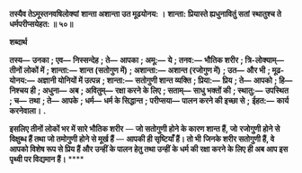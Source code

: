 **तस्यैव तेऽमूस्तनवषिलोक्यां** **शान्ता अशान्ता उत मूढयोनय: ।** **शान्ता: प्रियास्ते ह्यधुनावितुं सतां** **स्थातुश्च ते धर्मपरीप्सयेहत: ॥ ५०॥** 

**शब्दार्थ** 

**तस्य—** **उनका** **; एव—** **निस्सन्देह** **; ते—** **आपका** **; अमू:—** **ये** **; तनव:—** **भौतिक शरीर** **; त्रि-लोक्याम्—** **तीनों लोकों में** **; शान्ता:—** **शान्त (सतोगुण में)** **; अशान्ता:—** **अशान्त (रजोगुण में)** **; उत—** **और भी** **; मूढ-योनय:—** **अज्ञानी योनियों में उत्पन्न** **; शान्ता:—** **सतोगुणी शान्त व्यक्ति** **; प्रिया:—** **प्रिय** **; ते—** **आपको** **; हि—** **निश्चय ही** **; अधुना—** **अब** **; अवितुम्—** **रक्षा करने के लिए** **; सताम्—** **साधु भक्तों की** **; स्थातु:—** **उपस्थित** **; च—** **तथा** **; ते—** **आपके** **; धर्म—** **धर्म के सिद्धान्त** **; परीप्सया—** **पालन करने की इच्छा से** **;** **ईहत:—** **कार्य करनेवाला।** **.** 

**इसलिए तीनों लोकों भर में सारे भौतिक शरीर** — **जो सतोगुणी होने के कारण शान्त हैं, जो** **रजोगुणी होने से विक्षुब्ध हैं तथा जो तमोगुणी होने से मूर्ख हैं** — **आपकी ही सृष्टियाँ हैं। तो भी** **जिनके शरीर सतोगुणी हैं, वे आपको विशेष रूप से प्रिय हैं और उन्हीं के पालन हेतु तथा उन्हीं** **के धर्म की रक्षा करने के लिए ही अब आप इस पृथ्वी पर विद्यमान हैं।** **** 